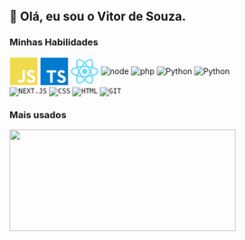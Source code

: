 ## 👋 Olá, eu sou o Vitor de Souza.

### Minhas Habilidades

<div style="display: inline-block">
      <img align="center" alt="Js" height="50" width="50" src="https://raw.githubusercontent.com/devicons/devicon/master/icons/javascript/javascript-plain.svg">
      <img align="center" alt="Ts" height="50" width="50" src="https://raw.githubusercontent.com/devicons/devicon/master/icons/typescript/typescript-plain.svg">
      <img align="center" alt="React" height="50" width="50" src="https://raw.githubusercontent.com/devicons/devicon/master/icons/react/react-original.svg">
      <img align="center" alt="node" height="50" width="50" src="https://www.svgrepo.com/show/452075/node-js.svg">
      <img align="center" alt="php" height="50" width="50" src="https://www.svgrepo.com/show/354528/vue.svg">
      <img align="center" alt="Python" heigt="50" width="50" src="https://www.svgrepo.com/show/349474/php.svg">
      <img align="center" alt="Python" heigt="50" width="50" src="https://www.svgrepo.com/show/452091/python.svg">
      <div>
        <code><img height="32" src="https://img.shields.io/badge/next.js-000000?style=for-the-badge&logo=nextdotjs&logoColor=white" alt="NEXT.JS"/></code>
        <code><img height="32" src="https://img.shields.io/badge/CSS3-1572B6?style=for-the-badge&logo=css3&logoColor=white" alt="CSS"/></code>
        <code><img height="32" src="https://img.shields.io/badge/HTML5-E34F26?style=for-the-badge&logo=html5&logoColor=white" alt="HTML"/></code></code>
        <code><img height="32" src="https://img.shields.io/badge/GIT-E44C30?style=for-the-badge&logo=git&logoColor=white" alt="GIT"/></code>
      </div>
 </div>

### Mais usados

<div align="start">
  <img height="180em" width="400em" src="https://github-readme-stats.vercel.app/api/top-langs/?username=vitordsb&layout=compact&langs_count=7&theme=dracula"/>
</div>
